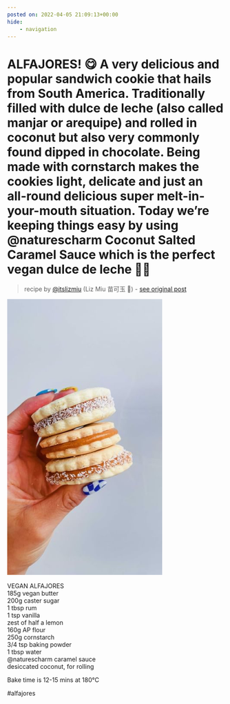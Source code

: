 ```yaml
---
posted on: 2022-04-05 21:09:13+00:00
hide:
    - navigation
---
```


# ALFAJORES! 😋 A very delicious and popular sandwich cookie that hails from South America. Traditionally filled with dulce de leche (also called manjar or arequipe) and rolled in coconut but also very commonly found dipped in chocolate. Being made with cornstarch makes the cookies light, delicate and just an all-round delicious super melt-in-your-mouth situation. Today we’re keeping things easy by using @naturescharm Coconut Salted Caramel Sauce which is the perfect vegan dulce de leche 🙏🏼 

> recipe by [@itslizmiu](https://www.instagram.com/itslizmiu/) 
(Liz Miu 苗可玉 🍐) - [see original post](https://instagram.com/p/Cb-9wz5hMsu)

![](../img/itslizmiu_05-04-2022_2104.png)

  
VEGAN ALFAJORES  
185g vegan butter  
200g caster sugar  
1 tbsp rum   
1 tsp vanilla   
zest of half a lemon  
160g AP flour  
250g cornstarch  
3/4 tsp baking powder  
1 tbsp water   
@naturescharm caramel sauce   
desiccated coconut, for rolling   
  
Bake time is 12-15 mins at 180°C   
  
\#alfajores   